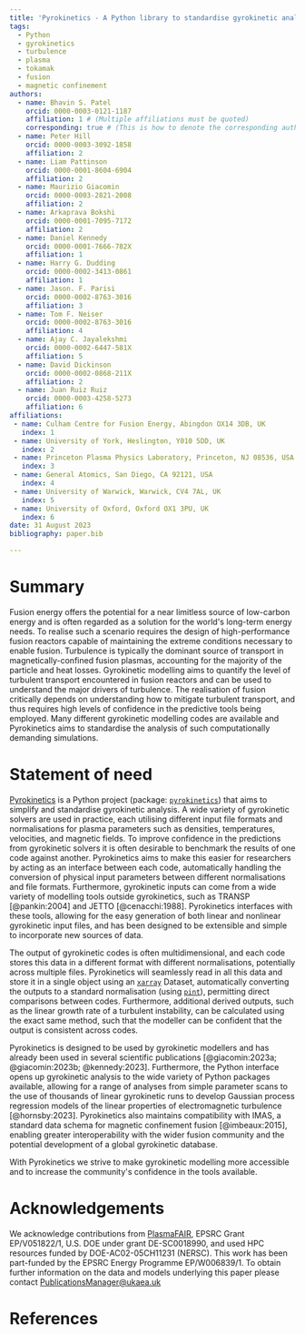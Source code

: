 ```yaml
---
title: 'Pyrokinetics - A Python library to standardise gyrokinetic analysis'
tags:
  - Python
  - gyrokinetics
  - turbulence
  - plasma
  - tokamak
  - fusion
  - magnetic confinement
authors:
  - name: Bhavin S. Patel
    orcid: 0000-0003-0121-1187
    affiliation: 1 # (Multiple affiliations must be quoted)
    corresponding: true # (This is how to denote the corresponding author)
  - name: Peter Hill
    orcid: 0000-0003-3092-1858
    affiliation: 2
  - name: Liam Pattinson
    orcid: 0000-0001-8604-6904
    affiliation: 2
  - name: Maurizio Giacomin
    orcid: 0000-0003-2821-2008
    affiliation: 2
  - name: Arkaprava Bokshi
    orcid: 0000-0001-7095-7172
    affiliation: 2
  - name: Daniel Kennedy
    orcid: 0000-0001-7666-782X
    affiliation: 1
  - name: Harry G. Dudding
    orcid: 0000-0002-3413-0861
    affiliation: 1
  - name: Jason. F. Parisi
    orcid: 0000-0002-8763-3016
    affiliation: 3
  - name: Tom F. Neiser
    orcid: 0000-0002-8763-3016
    affiliation: 4
  - name: Ajay C. Jayalekshmi
    orcid: 0000-0002-6447-581X
    affiliation: 5
  - name: David Dickinson
    orcid: 0000-0002-0868-211X
    affiliation: 2
  - name: Juan Ruiz Ruiz
    orcid: 0000-0003-4258-5273
    affiliation: 6
affiliations:
 - name: Culham Centre for Fusion Energy, Abingdon OX14 3DB, UK
   index: 1
 - name: University of York, Heslington, Y010 5DD, UK 
   index: 2
 - name: Princeton Plasma Physics Laboratory, Princeton, NJ 08536, USA
   index: 3
 - name: General Atomics, San Diego, CA 92121, USA
   index: 4
 - name: University of Warwick, Warwick, CV4 7AL, UK
   index: 5
 - name: University of Oxford, Oxford OX1 3PU, UK
   index: 6
date: 31 August 2023
bibliography: paper.bib

---
```


# Summary

Fusion energy offers the potential for a near limitless source of low-carbon energy and is often 
regarded as a solution for the world's long-term energy needs. To realise such a scenario requires
the design of high-performance fusion reactors capable of maintaining the extreme conditions
necessary to enable fusion. Turbulence is typically the dominant source of transport in magnetically-confined fusion
plasmas, accounting for the majority of the particle and heat losses. Gyrokinetic modelling aims to 
quantify the level of turbulent transport encountered in fusion reactors and can be used to understand the 
major drivers of turbulence. The realisation of fusion critically depends on understanding how to
mitigate turbulent transport, and thus requires high levels of confidence in the predictive tools being
employed. Many different gyrokinetic modelling codes are available and Pyrokinetics aims to
standardise the analysis of such computationally demanding simulations.

# Statement of need

[Pyrokinetics](https://github.com/pyro-kinetics/pyrokinetics) is a Python project (package: 
[`pyrokinetics`](https://pypi.org/project/pyrokinetics/))
that aims to simplify and standardise gyrokinetic analysis. A wide 
variety of gyrokinetic solvers are used in practice, each utilising different input file formats and
normalisations for plasma parameters such as densities, temperatures, velocities,
and magnetic fields. To improve confidence in the predictions from gyrokinetic solvers it is often 
desirable to benchmark the results of one code against another. Pyrokinetics aims to make this
easier for researchers by acting as an interface between each code, automatically
handling the conversion of physical input parameters between different normalisations
and file formats. Furthermore, gyrokinetic inputs can come from a
wide variety of modelling tools outside gyrokinetics, such as TRANSP [@pankin:2004] and JETTO [@cenacchi:1988]. 
Pyrokinetics interfaces with these tools, allowing for the easy generation of both linear and nonlinear gyrokinetic 
input files, and has been designed to be extensible and simple to incorporate new sources of data. 

The output of gyrokinetic codes is often multidimensional, and each code stores this data in a
different format with different normalisations, potentially across multiple files. Pyrokinetics will seamlessly read in
all this data and store it in a single object using an [`xarray`](https://pypi.org/project/xarray/) Dataset,
automatically converting the outputs to a standard normalisation (using [`pint`](https://pypi.org/project/Pint/)),
permitting direct comparisons between codes. Furthermore, additional derived
outputs, such as the linear growth rate of a turbulent instability, can be calculated using the exact
same method, such that the modeller can be confident that the output is consistent across codes.

Pyrokinetics is designed to be used by gyrokinetic modellers and has already been used in several
scientific publications [@giacomin:2023a; @giacomin:2023b; @kennedy:2023]. Furthermore, the 
Python interface opens up gyrokinetic analysis to the wide variety of Python packages available,
allowing for a range of analyses from simple parameter scans to the use of
thousands of linear gyrokinetic runs to develop Gaussian process regression models of the
linear properties of electromagnetic turbulence [@hornsby:2023]. Pyrokinetics also maintains 
compatibility with IMAS, a standard data schema for magnetic confinement fusion [@imbeaux:2015], enabling
greater interoperability with the wider fusion community and the potential development of a global gyrokinetic
database.

With Pyrokinetics we strive to make gyrokinetic modelling more accessible and to increase the
community's confidence in the tools available.


# Acknowledgements

We acknowledge contributions from [PlasmaFAIR](https://plasmafair.github.io), EPSRC Grant EP/V051822/1, U.S. DOE under 
grant DE-SC0018990, and used HPC resources funded by DOE-AC02-05CH11231 (NERSC). This work has been part-funded by 
the EPSRC Energy Programme EP/W006839/1. To obtain further information on the data and models underlying this paper
please contact PublicationsManager@ukaea.uk

# References
